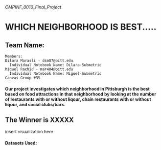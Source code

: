 *CMPINF_0010_Final_Project*

# WHICH NEIGHBORHOOD IS BEST.....

## Team Name: 
	Members:
    Dilara Marasli - dsm87@pitt.edu
      Individual Notebook Name: Dilara-Submetric
    Miguel Rachid - mar404@pitt.edu
      Individual Notebook Name: Miguel-Submetric
    Canvas Group #35

#### Our project investigates which neighborhood in Pittsburgh is the best based on food attractions in that neighborhood by looking at the number of restaurants with or without liqour, chain restaurants with or without liqour, and social clubs/bars.

## The Winner is XXXXX

insert visualization here

#### Datasets Used:
